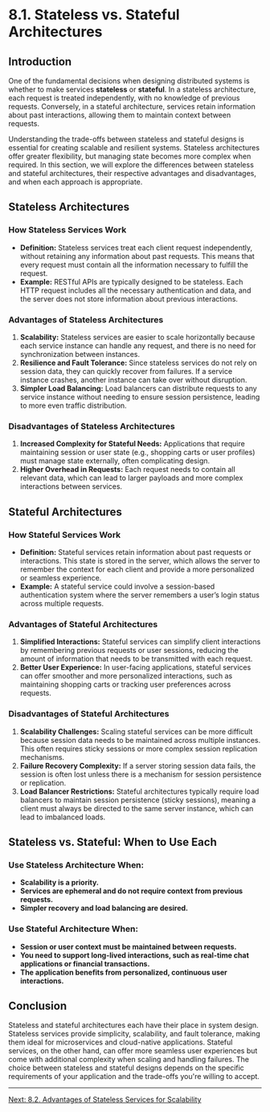 # 8.1. Stateless vs. Stateful Architectures

## Introduction

One of the fundamental decisions when designing distributed systems is whether to make services **stateless** or **stateful**. In a stateless architecture, each request is treated independently, with no knowledge of previous requests. Conversely, in a stateful architecture, services retain information about past interactions, allowing them to maintain context between requests.

Understanding the trade-offs between stateless and stateful designs is essential for creating scalable and resilient systems. Stateless architectures offer greater flexibility, but managing state becomes more complex when required. In this section, we will explore the differences between stateless and stateful architectures, their respective advantages and disadvantages, and when each approach is appropriate.

## Stateless Architectures

### How Stateless Services Work
- **Definition:** Stateless services treat each client request independently, without retaining any information about past requests. This means that every request must contain all the information necessary to fulfill the request.
- **Example:** RESTful APIs are typically designed to be stateless. Each HTTP request includes all the necessary authentication and data, and the server does not store information about previous interactions.

### Advantages of Stateless Architectures
1. **Scalability:** Stateless services are easier to scale horizontally because each service instance can handle any request, and there is no need for synchronization between instances.
2. **Resilience and Fault Tolerance:** Since stateless services do not rely on session data, they can quickly recover from failures. If a service instance crashes, another instance can take over without disruption.
3. **Simpler Load Balancing:** Load balancers can distribute requests to any service instance without needing to ensure session persistence, leading to more even traffic distribution.

### Disadvantages of Stateless Architectures
1. **Increased Complexity for Stateful Needs:** Applications that require maintaining session or user state (e.g., shopping carts or user profiles) must manage state externally, often complicating design.
2. **Higher Overhead in Requests:** Each request needs to contain all relevant data, which can lead to larger payloads and more complex interactions between services.

## Stateful Architectures

### How Stateful Services Work
- **Definition:** Stateful services retain information about past requests or interactions. This state is stored in the server, which allows the server to remember the context for each client and provide a more personalized or seamless experience.
- **Example:** A stateful service could involve a session-based authentication system where the server remembers a user’s login status across multiple requests.

### Advantages of Stateful Architectures
1. **Simplified Interactions:** Stateful services can simplify client interactions by remembering previous requests or user sessions, reducing the amount of information that needs to be transmitted with each request.
2. **Better User Experience:** In user-facing applications, stateful services can offer smoother and more personalized interactions, such as maintaining shopping carts or tracking user preferences across requests.

### Disadvantages of Stateful Architectures
1. **Scalability Challenges:** Scaling stateful services can be more difficult because session data needs to be maintained across multiple instances. This often requires sticky sessions or more complex session replication mechanisms.
2. **Failure Recovery Complexity:** If a server storing session data fails, the session is often lost unless there is a mechanism for session persistence or replication.
3. **Load Balancer Restrictions:** Stateful architectures typically require load balancers to maintain session persistence (sticky sessions), meaning a client must always be directed to the same server instance, which can lead to imbalanced loads.

## Stateless vs. Stateful: When to Use Each

### Use Stateless Architecture When:
- **Scalability is a priority.**
- **Services are ephemeral and do not require context from previous requests.**
- **Simpler recovery and load balancing are desired.**

### Use Stateful Architecture When:
- **Session or user context must be maintained between requests.**
- **You need to support long-lived interactions, such as real-time chat applications or financial transactions.**
- **The application benefits from personalized, continuous user interactions.**

## Conclusion

Stateless and stateful architectures each have their place in system design. Stateless services provide simplicity, scalability, and fault tolerance, making them ideal for microservices and cloud-native applications. Stateful services, on the other hand, can offer more seamless user experiences but come with additional complexity when scaling and handling failures. The choice between stateless and stateful designs depends on the specific requirements of your application and the trade-offs you're willing to accept.

---

[Next: 8.2. Advantages of Stateless Services for Scalability](./section_8_2.md)
